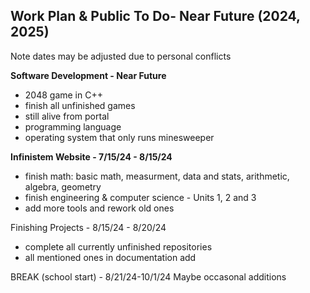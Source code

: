 ## Work Plan & Public To Do- Near Future (2024, 2025)
Note dates may be adjusted due to personal conflicts

**Software Development - Near Future**
- 2048 game in C++
- finish all unfinished games
- still alive from portal
- programming language
- operating system that only runs minesweeper

  
**Infinistem Website - 7/15/24 - 8/15/24**
- finish math: basic math, measurment, data and stats, arithmetic, algebra, geometry
- finish engineering & computer science - Units 1, 2 and 3
- add more tools and rework old ones


Finishing Projects - 8/15/24 - 8/20/24
- complete all currently unfinished repositories
- all mentioned ones in documentation add

BREAK (school start) -  8/21/24-10/1/24 Maybe occasonal additions
